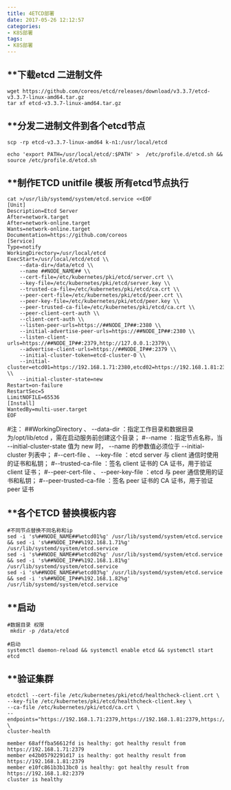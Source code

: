 ```yaml
---
title: 4ETCD部署
date: 2017-05-26 12:12:57
categories: 
- K8S部署
tags:
- K8S部署
---
```


## **下载etcd 二进制文件

```
wget https://github.com/coreos/etcd/releases/download/v3.3.7/etcd-v3.3.7-linux-amd64.tar.gz
tar xf etcd-v3.3.7-linux-amd64.tar.gz
```



## **分发二进制文件到各个etcd节点

```
scp -rp etcd-v3.3.7-linux-amd64 k-n1:/usr/local/etcd

echo 'export PATH=/usr/local/etcd/:$PATH' >  /etc/profile.d/etcd.sh && source /etc/profile.d/etcd.sh
```



## **制作ETCD  unitfile 模板 所有etcd节点执行

```
cat >/usr/lib/systemd/system/etcd.service <<EOF
[Unit]
Description=Etcd Server
After=network.target
After=network-online.target
Wants=network-online.target
Documentation=https://github.com/coreos
[Service]
Type=notify
WorkingDirectory=/usr/local/etcd
ExecStart=/usr/local/etcd/etcd \\
    --data-dir=/data/etcd \\
    --name ##NODE_NAME## \\
    --cert-file=/etc/kubernetes/pki/etcd/server.crt \\
    --key-file=/etc/kubernetes/pki/etcd/server.key \\
    --trusted-ca-file=/etc/kubernetes/pki/etcd/ca.crt \\
    --peer-cert-file=/etc/kubernetes/pki/etcd/peer.crt \\
    --peer-key-file=/etc/kubernetes/pki/etcd/peer.key \\
    --peer-trusted-ca-file=/etc/kubernetes/pki/etcd/ca.crt \\
    --peer-client-cert-auth \\
    --client-cert-auth \\
    --listen-peer-urls=https://##NODE_IP##:2380 \\
    --initial-advertise-peer-urls=https://##NODE_IP##:2380 \\
    --listen-client-urls=https://##NODE_IP##:2379,http://127.0.0.1:2379\\
    --advertise-client-urls=https://##NODE_IP##:2379 \\
    --initial-cluster-token=etcd-cluster-0 \\
    --initial-cluster=etcd01=https://192.168.1.71:2380,etcd02=https://192.168.1.81:2380,etcd03=https://192.168.1.82:2380 \\
    --initial-cluster-state=new
Restart=on-failure
RestartSec=5
LimitNOFILE=65536
[Install]
WantedBy=multi-user.target
EOF
```


#注：
##WorkingDirectory 、 --data-dir ：指定工作目录和数据目录为/opt/lib/etcd ，需在启动服务前创建这个目录；
#--name ：指定节点名称，当 --initial-cluster-state 值为 new 时， --name 的参数值必须位于 --initial-cluster 列表中；
#--cert-file 、 --key-file ：etcd server 与 client 通信时使用的证书和私钥；
#--trusted-ca-file ：签名 client 证书的 CA 证书，用于验证 client 证书；
#--peer-cert-file 、 --peer-key-file ：etcd 与 peer 通信使用的证书和私钥；
#--peer-trusted-ca-file ：签名 peer 证书的 CA 证书，用于验证 peer 证书

## **各个ETCD 替换模板内容

```
#不同节点替换不同名称和ip
sed -i 's%##NODE_NAME##%etcd01%g' /usr/lib/systemd/system/etcd.service && sed -i 's%##NODE_IP##%192.168.1.71%g' /usr/lib/systemd/system/etcd.service 
sed -i 's%##NODE_NAME##%etcd02%g' /usr/lib/systemd/system/etcd.service && sed -i 's%##NODE_IP##%192.168.1.81%g' /usr/lib/systemd/system/etcd.service
sed -i 's%##NODE_NAME##%etcd03%g' /usr/lib/systemd/system/etcd.service && sed -i 's%##NODE_IP##%192.168.1.82%g' /usr/lib/systemd/system/etcd.service
```



## **启动

```
#数据目录 权限
 mkdir -p /data/etcd 

#启动
systemctl daemon-reload && systemctl enable etcd && systemctl start etcd
```



## **验证集群

```
etcdctl --cert-file /etc/kubernetes/pki/etcd/healthcheck-client.crt \
--key-file /etc/kubernetes/pki/etcd/healthcheck-client.key \
--ca-file /etc/kubernetes/pki/etcd/ca.crt \
--endpoints="https://192.168.1.71:2379,https://192.168.1.81:2379,https://192.168.1.82:2379"  \
cluster-health

member 68afffba56612fd is healthy: got healthy result from https://192.168.1.71:2379
member e42b05792291d17 is healthy: got healthy result from https://192.168.1.81:2379
member e10fc861b3b13bc0 is healthy: got healthy result from https://192.168.1.82:2379
cluster is healthy
```

